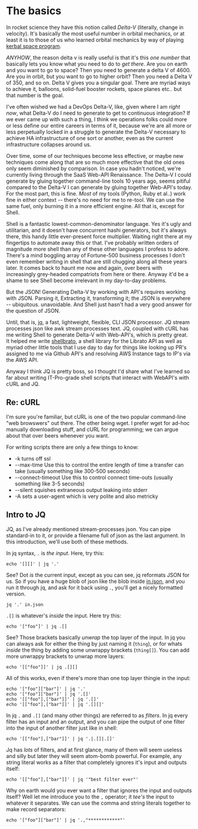# The basics

In rocket science they have this notion called *Delta-V* (literally, change in
velocity).  It's basically the most useful number in orbital mechanics, or at
least it is to those of us who learned orbital mechanics by way of playing
[kerbal space program](https://kerbalspaceprogram.com/en/). 

*ANYHOW*, the reason delta v is really useful is that it's this *one number*
that basically lets you know what you need to do to *get there*. Are you on
earth and you want to go to space? Then you need to generate a delta V of 4600.
Are you in orbit, but you want to go to higher orbit? Then you need a Delta V
of 350, and so on.  Delta V gives you a singular goal. There are myriad ways to
achieve it, balloons, solid-fuel booster rockets, space planes etc.. but that
number is the goal. 

I've often wished we had a DevOps Delta-V, like, given where I am *right now*,
what Delta-V do I need to generate to get to continuous integration? If we ever
came up with such a thing, I think we operations folks could more or less
define our entire careers in terms of it, because we're are all more or less
perpetually locked in a struggle to generate the Delta-V necessary to achieve
HA infrastructure of one sort or another, even as the current infrastructure
collapses around us.

Over time, some of our techniques become less effective, or maybe new
techniques come along that are so much more effective that the old ones only
seem diminished by comparison. In case you hadn't noticed, we're currently
living through the SaaS Web-API Renaissance. The Delta-V I could generate by
gluing together command-line tools 10 years ago, seems pitiful compared to the
Delta-V I can generate by gluing together Web-API's today. For the most part,
this is fine. *Most* of my tools (Python, Ruby et al..) work fine in either
context -- there's no need for me to re-tool. We can use the same fuel, only
burning it in a more efficient engine.  All that is, except for Shell.

Shell is a fantastic lowest-common-denominator language. Yes it's ugly and
utilitarian, and it doesn't have concurrent hashi generators, but it's always
there, this handy little ever-present force multiplier. Waiting right there at
my fingertips to automate away this or that.  I've probably written orders of
magnitude more shell than any of these other languages I profess to adore.
There's a mind boggling array of Fortune-500 business processes I don't even
remember writing in shell that are still chugging along all these years later.
It comes back to haunt me now and again, over beers with increasingly
grey-headed compatriots from here or there.  Anyway it'd be a shame to see
Shell become irrelevant in my day-to-day problems.

But the JSON! Generating Delta-V by working with API's requires working with
JSON. Parsing it, Extracting it, transforming it; the JSON is everywhere --
ubiquitous. unavoidable. And Shell just hasn't had a very good answer for the
question of JSON.

Until, that is, [jq](https://stedolan.github.io/jq/), a fast, lightweight,
flexible, CLI JSON processor. JQ stream processes json like awk stream
processes text. JQ, coupled with cURL has me writing Shell to generate Delta-V
with Web-API's, which is pretty great. It helped me write
[shellbrato](https://github.com/djosephsen/shellbrato), a shell library for the
Librato API as well as myriad other little tools that I use day to day for
things like looking up PR's assigned to me via Github API's and resolving AWS
Instance tags to IP's via the AWS API. 

Anyway I think JQ is pretty boss, so I thought I'd share what I've learned so
far about writing IT-Pro-grade shell scripts that interact with WebAPI's with
cURL and JQ.

## Re: cURL
I'm sure you're familiar, but cURL is one of the two popular command-line "web
browswers" out there. The other being wget. I prefer wget for ad-hoc manually
downloading stuff, and cURL for programming; we can argue about that over beers
whenever you want.

For writing scripts there are only a few things to know: 
 * -k turns off ssl 
 * --max-time Use this to control the entire length of time a transfer can take (usually something like 300-500 seconds)
 * --connect-timeout Use this to control connect time-outs (usually something like 3-5 seconds)
 * --silent squishes extraneous output leaking into stderr
 * -A sets a user-agent which is very polite and also metricky

## Intro to JQ
JQ, as I've already mentioned stream-processes json. You can pipe standard-in
to it, or provide a filename full of json as the last argument. In this
introduction, we'll use both of these methods. 

In jq syntax, `.` is *the input*. Here, try this: 

```
echo '[][]' | jq '.'
```

See? Dot *is* the current input, except as you can see, jq reformats JSON for us.
So if you have a huge blob of json like the blob inside [in.json](in.json), and
you run it through jq, and ask for it back using `.`, you'll get a nicely
formatted version.

``` 
jq '.' in.json 
```

`.[]` is whatever's *inside* the input. Here try this: 

```
echo '["foo"]' | jq .[]
```

See? Those brackets basically *unwrap* the top layer of the input. In jq you
can always ask for either the thing by just naming it (`thing`), or for whats
*inside* the thing by adding some unwrappy brackets (`thing[]`).  You can add
more unwrappy brackets to unwrap more layers: 

```
echo '[["foo"]]' | jq .[][]
```

All of this works, even if there's more than one top layer thingie in the
input: 

```
echo '["foo"]["bar"]' | jq '.'
echo '["foo"]["bar"]' | jq '.[]'
echo '[["foo"],["bar"]]' | jq '.[]'
echo '[["foo"],["bar"]]' | jq '.[][]'
```

In jq `.` and `.[]` (and many other things) are referred to as *filters*. In jq
every filter has an input and an output, and you can pipe the output of one
filter into the input of another filter just like in shell: 

```
echo '[["foo"],["bar"]]' | jq '.|.[]|.[]'
```

Jq has *lots* of filters, and at first glance, many of them will seem useless
and silly but later they will seem atom-bomb powerful. For example, any string
literal works as a filter that completely ignores it's input and outputs
itself: 

```
echo '[["foo"],["bar"]]' | jq '"best filter ever"'
```

Why on earth would you ever want a filter that ignores the input and outputs
itself? Well let me introduce you to the `,` operator; it *tee's* the input to
whatever it separates. We can use the comma and string literals together to
make record separators: 

```
echo '["foo"]["bar"]' | jq '.,"************"'
```
